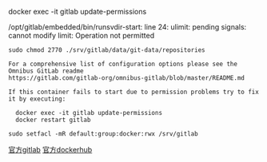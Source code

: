 docker exec -it gitlab update-permissions



/opt/gitlab/embedded/bin/runsvdir-start: line 24: ulimit: pending signals: cannot modify limit: Operation not permitted
```
sudo chmod 2770 ./srv/gitlab/data/git-data/repositories
```

```
For a comprehensive list of configuration options please see the Omnibus GitLab readme
https://gitlab.com/gitlab-org/omnibus-gitlab/blob/master/README.md
 
If this container fails to start due to permission problems try to fix it by executing:
 
  docker exec -it gitlab update-permissions
  docker restart gitlab
```

```
sudo setfacl -mR default:group:docker:rwx /srv/gitlab
```

[官方gitlab](https://docs.gitlab.com/omnibus/docker/)
[官方dockerhub](https://hub.docker.com/r/sameersbn/gitlab/)
